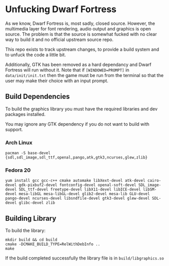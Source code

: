 Unfucking Dwarf Fortress
========================

As we know, Dwarf Fortress is, most sadly, closed source. However, the multimedia
layer for font rendering, audio output and graphics is open source. The problem
is that the source is somewhat fucked with no clear way to build it and no official
upstream source repo.

This repo exists to track upstream changes, to provide a build system and to unfuck
the code a little bit.

Additionally, GTK has been removed as a hard dependancy and Dwarf Fortress will
run without it. Note that if `[WINDOWED=PROMPT]` in `data/init/init.txt` then
the game must be run from the terminal so that the user may make their choice
with an input prompt.

## Build Dependencies

To build the graphics library you must have the required libraries and
dev packages installed.

You may ignore any GTK dependency if you do not want to build with support.

### Arch Linux

```pacman -S base-devel {sdl,sdl_image,sdl_ttf,openal,pango,atk,gtk3,ncurses,glew,zlib}```

### Fedora 20

```yum install gcc gcc-c++ cmake automake libXext-devel atk-devel cairo-devel gdk-pixbuf2-devel fontconfig-devel openal-soft-devel SDL_image-devel SDL_ttf-devel freetype-devel libX11-devel libICE-devel libSM-devel mesa-libGL mesa-libGL-devel glib2-devel mesa-lib GLU-devel pango-devel ncurses-devel libsndfile-devel gtk3-devel glew-devel SDL-devel glibc-devel zlib```

## Building Library

To build the library:

```
mkdir build && cd build
cmake -DCMAKE_BUILD_TYPE=RelWithDebInfo ..
make
```

If the build completed successfully the library file is in `build/libgraphics.so`

